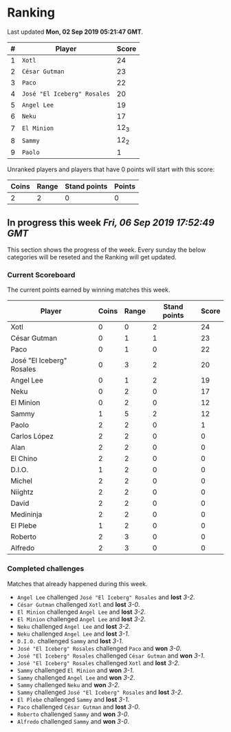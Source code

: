 # Ranking

Last updated **Mon, 02 Sep 2019 05:21:47 GMT**.

|#|Player|Score|
|-|------|-----|
|1|`Xotl`|24|
|2|`César Gutman`|23|
|3|`Paco`|22|
|4|`José "El Iceberg" Rosales`|20|
|5|`Angel Lee`|19|
|6|`Neku`|17|
|7|`El Minion`|12<sub>3</sub>|
|8|`Sammy`|12<sub>2</sub>|
|9|`Paolo`|1|

Unranked players and players that have 0 points will start with this score:

|Coins|Range|Stand points|Points|
|-----|-----|------------|------|
|2|2|0|0|

## In progress this week *Fri, 06 Sep 2019 17:52:49 GMT*
This section shows the progress of the week. Every sunday the below categories will be reseted and the Ranking will get updated.

### Current Scoreboard
The current points earned by winning matches this week.

|Player|Coins|Range|Stand points|Score|
|------|-----|-----|------------|-----|
|Xotl|0|0|2|24|
|César Gutman|0|1|1|23|
|Paco|0|1|0|22|
|José "El Iceberg" Rosales|0|3|2|20|
|Angel Lee|0|1|2|19|
|Neku|0|2|0|17|
|El Minion|0|2|0|12|
|Sammy|1|5|2|12|
|Paolo|2|2|0|1|
|Carlos López|2|2|0|0|
|Alan|2|2|0|0|
|El Chino|2|2|0|0|
|D.I.O.|1|2|0|0|
|Michel|2|2|0|0|
|Niightz|2|2|0|0|
|David|2|2|0|0|
|Medininja|2|2|0|0|
|El Plebe|1|2|0|0|
|Roberto|2|3|0|0|
|Alfredo|2|3|0|0|

### Completed challenges
Matches that already happened during this week.

* `Angel Lee` challenged `José "El Iceberg" Rosales` and **lost** *3-2*.
* `César Gutman` challenged `Xotl` and **lost** *3-0*.
* `El Minion` challenged `Angel Lee` and **lost** *3-2*.
* `El Minion` challenged `Angel Lee` and **lost** *3-2*.
* `Neku` challenged `Angel Lee` and **lost** *3-2*.
* `Neku` challenged `Angel Lee` and **lost** *3-1*.
* `D.I.O.` challenged `Sammy` and **lost** *3-1*.
* `José "El Iceberg" Rosales` challenged `Paco` and **won** *3-0*.
* `José "El Iceberg" Rosales` challenged `César Gutman` and **won** *3-1*.
* `José "El Iceberg" Rosales` challenged `Xotl` and **lost** *3-2*.
* `Sammy` challenged `El Minion` and **won** *3-1*.
* `Sammy` challenged `Angel Lee` and **won** *3-2*.
* `Sammy` challenged `Neku` and **won** *3-2*.
* `Sammy` challenged `José "El Iceberg" Rosales` and **lost** *3-2*.
* `El Plebe` challenged `Sammy` and **lost** *3-1*.
* `Paco` challenged `César Gutman` and **lost** *3-0*.
* `Roberto` challenged `Sammy` and **won** *3-0*.
* `Alfredo` challenged `Sammy` and **won** *3-0*.

